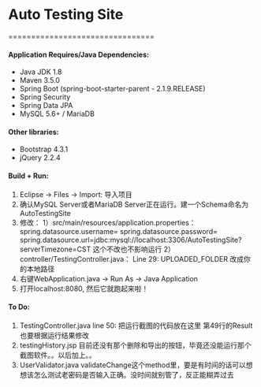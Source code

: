 # Auto Testing Site
================================

#### Application Requires/Java Dependencies:
- Java JDK 1.8
- Maven 3.5.0
- Spring Boot (spring-boot-starter-parent - 2.1.9.RELEASE)
- Spring Security
- Spring Data JPA
- MySQL 5.6+ / MariaDB

#### Other libraries:
- Bootstrap 4.3.1
- jQuery 2.2.4

#### Build + Run:

1. Eclipse -> Files -> Import: 导入项目
2. 确认MySQL Server或者MariaDB Server正在运行。建一个Schema命名为AutoTestingSite
3. 修改：
  1）src/main/resources/application.properties：
      spring.datasource.username=
      spring.datasource.password=
      spring.datasource.url=jdbc:mysql://localhost:3306/AutoTestingSite?serverTimezone=CST 这个不改也不影响运行
  2）controller/TestingController.java：
      Line 29: UPLOADED_FOLDER 改成你的本地路径
4. 右键WebApplication.java -> Run As -> Java Application
5. 打开localhost:8080, 然后它就跑起来啦！

#### To Do:
1. TestingController.java 
  line 50: 把运行截图的代码放在这里
  第49行的Result也要根据运行结果修改
2. testingHistory.jsp
  目前还没有那个删除和导出的按钮，毕竟还没能运行那个截图软件。。以后加上。。
3. UserValidator.java
  validateChange这个method里，要是有时间的话可以想想该怎么测试老密码是否输入正确。没时间就别管了，反正能糊弄过去

